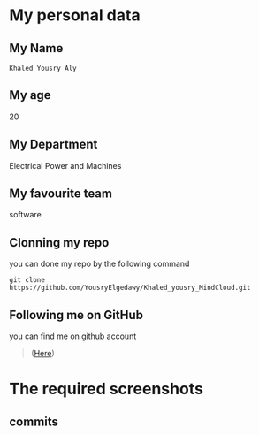 # My personal data
## My Name
`Khaled Yousry Aly`
## My age
20
## My Department
Electrical Power and Machines
## My favourite team
software
## Clonning my repo
you can done my repo by the following command
```
git clone https://github.com/YousryElgedawy/Khaled_yousry_MindCloud.git
```
## Following me on GitHub
you can find me on github account 
  >([Here](https://github.com/YousryElgedawy))
  
# The required screenshots
## commits
